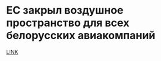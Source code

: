 # ЕС закрыл воздушное пространство для всех белорусских авиакомпаний



[LINK](https://varlamov.ru/4280034.html)